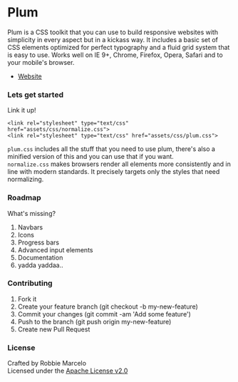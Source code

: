 Plum
=====================

Plum is a CSS toolkit that you can use to build responsive websites with simplicity in every aspect but in a kickass way. It includes a basic set of CSS elements optimized for perfect typography and a fluid grid system that is easy to use. Works well on IE 9+, Chrome, Firefox, Opera, Safari and to your mobile's browser.

+ [Website]

### Lets get started

Link it up!

    <link rel="stylesheet" type="text/css" href="assets/css/normalize.css">
    <link rel="stylesheet" type="text/css" href="assets/css/plum.css">

```plum.css``` includes all the stuff that you need to use plum, there's also
a minified version of this and you can use that if you want.
<br/>
```normalize.css``` makes browsers render all elements more consistently and in line with modern standards. It precisely targets only the styles that need normalizing.


### Roadmap

What's missing?

1. Navbars
2. Icons
3. Progress bars 
4. Advanced input elements
5. Documentation
6. yadda yaddaa..

### Contributing

1. Fork it
2. Create your feature branch (git checkout -b my-new-feature)
3. Commit your changes (git commit -am 'Add some feature')
4. Push to the branch (git push origin my-new-feature)
5. Create new Pull Request

### License

Crafted by Robbie Marcelo
<br/> Licensed under the [Apache License v2.0]


[Apache License v2.0]: http://www.apache.org/licenses/LICENSE-2.0.html
[Website]: http://robbiemarcelo/plum
